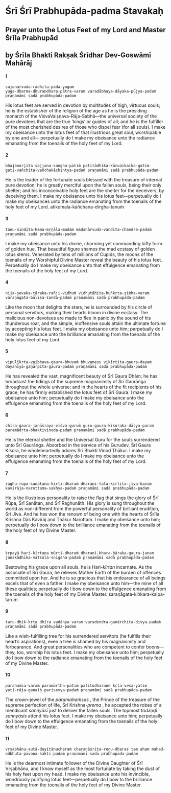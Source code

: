 # Śrī Śrī Prabhupāda-padma Stavakaḥ

## Prayer unto the Lotus Feet of my Lord and Master Śrīla Prabhupād

## by Śrīla Bhakti Rakṣak Śrīdhar Dev-Goswāmī Mahārāj

#### 1

    sujanārvuda-rādhita-pāda-yugaṁ
    yuga-dharma-dhurandhara-pātra-varam varadābhaya-dāyaka-pūjya-padaṁ praṇamāmi sadā prabhupāda-padam

His lotus feet are served in devotion by multitudes of high, virtuous souls; he is the establisher of the religion of the age as he is the presiding monarch of the ViśvaVaiṣṇava-Rāja-Sabhā—the universal society of the pure devotees that are the true ‘kings’ or guides of all; and he is the fulfiller of the most cherished desires of those who dispel fear (for all souls). I make my obeisance unto the lotus feet of that illustrious great soul, worshipable by one and all— perpetually do I make my obeisance unto the radiance emanating from the toenails of the holy feet of my Lord.

#### 2

    bhajanorjita sajjana-saṅgha-patiṁ patitādhika-kāruṇikaika-gatim
    gati-vañchita-vañchakāchintya-padaṁ praṇamāmi sadā prabhupāda-padam

He is the leader of the fortunate souls blessed with the treasure of internal pure devotion; he is greatly merciful upon the fallen souls, being their only shelter; and his inconceivable holy feet are the shelter for the deceivers, by deceiving them. I make my obeisance unto his lotus feet—perpetually do I make my obeisances unto the radiance emanating from the toenails of the holy feet of my Lord.
atikomala-kāñchana-dīrgha-tanuṁ

#### 3

    tanu-nindita-hema-mṛṇāla-madam madanārvuda-vandita-chandra-padaṁ praṇamāmi sadā prabhupāda-padam

I make my obeisance unto his divine, charming yet commanding lofty form of golden hue. That beautiful figure shames the mad ecstasy of golden lotus stems. Venerated by tens of millions of Cupids, the moons of the toenails of my Worshipful Divine Master reveal the beauty of his lotus feet. Perpetually do I make my obeisance unto that effulgence emanating from the toenails of the holy feet of my Lord.

#### 4

    nija-sevaka-tāraka-rañji-vidhuṁ vidhutāhita-huṅkṛta-siṁha-varam varaṇāgata-bāliśa-śanda-padaṁ praṇamāmi sadā prabhupāda-padam

Like the moon that delights the stars, he is surrounded by his circle of personal servitors, making their hearts bloom in divine ecstasy. The malicious non-devotees are made to flee in panic by the sound of his thunderous roar, and the simple, inoffensive souls attain the ultimate fortune by accepting his lotus feet. I make my obeisance unto him; perpetually do I make my obeisance unto the brilliance emanating from the toenails of the holy lotus feet of my Lord.

#### 5

    vipulīkṛta-vaibhava-gaura-bhuvaṁ bhuvaneṣu vikīrtita-gaura-dayam dayanīya-gaṇārpita-gaura-padaṁ praṇamāmi sadā prabhupāda-padam

He has revealed the vast, magnificent beauty of Śrī Gaura Dhām; he has broadcast the tidings of the supreme magnanimity of Śrī Gaurāṅga throughout the whole universe; and in the hearts of the fit recipients of his grace, he has firmly established the lotus feet of Śrī Gaura. I make my obeisance unto him; perpetually do I make my obeisance unto the effulgence emanating from the toenails of the holy feet of my Lord.

#### 6

    chira-gaura-janāśraya-viśva-guruṁ guru-gaura-kiśoraka-dāsya-param paramādṛta-bhaktivinoda-padaṁ praṇamāmi sadā prabhupāda-padam

He is the eternal shelter and the Universal Guru for the souls surrendered unto Śrī Gaurāṅga. Absorbed in the service of his Gurudev, Śrī Gaura Kiśora, he wholeheartedly adores Śrī Bhakti Vinod Ṭhākur. I make my obeisance unto him; perpetually do I make my obeisance unto the effulgence emanating from the toenails of the holy feet of my Lord.

#### 7

    raghu-rūpa-sanātana-kīrti-dharaṁ dharaṇī-tala-kīrtita-jīva-kavim kavirāja-narottama-sakhya-padaṁ praṇamāmi sadā prabhupāda-padam

He is the illustrious personality to raise the flag that sings the glory of Śrī Rūpa, Śrī Sanātan, and Śrī Raghunāth. His glory is sung throughout the world as non-different from the powerful personality of brilliant erudition, Śrī Jīva. And he has won the renown of being one with the hearts of Śrīla Krishna Dās Kavirāj and Ṭhākur Narottam. I make my obeisance unto him; perpetually do I bow down to the brilliance emanating from the toenails of the holy feet of my Divine Master.

#### 8

    kṛpayā hari-kīrtana mūrti-dharaṁ dharaṇī-bhara-hāraka-gaura-janam janakādhika-vatsala-snigdha-padaṁ praṇamāmi sadā prabhupāda-padam

Bestowing his grace upon all souls, he is Hari-*kīrtan* incarnate. As the associate of Śrī Gaura, he relieves Mother Earth of the burden of offences committed upon her. And he is so gracious that his endearance of all beings excels that of even a father. I make my obeisance unto him—the mine of all these qualities; perpetually do I bow down to the effulgence emanating from the toenails of the holy feet of my Divine Master.
śaraṇāgata-kiṅkara-kalpa-taruṁ

#### 9

    taru-dhik-kṛta dhīra vadānya varam varadendra-gaṇārchita-divya-padaṁ praṇamāmi sadā prabhupāda-padam

Like a wish-fulfilling tree for his surrendered servitors (he fulfills their heart’s aspirations), even a tree is shamed by his magnanimity and forbearance. And great personalities who are competent to confer boons—they, too, worship his lotus feet. I make my obeisance unto him; perpetually do I bow down to the radiance emanating from the toenails of the holy feet of my Divine Master.

#### 10

    parahaṁsa-varaṁ paramārtha-patiṁ patitodharaṇe kṛta-veśa-yatim
    yati-rāja-gaṇaiḥ parisevya-padaṁ praṇamāmi sadā prabhupāda-padam

The crown-jewel of the *paramahaṁsas* , the Prince of the treasure of the supreme perfection of life, Śrī Krishna-*prema* , he accepted the robes of a mendicant *sannyāsī* just to deliver the fallen souls. The topmost tridaṇḍī *sannyāsīs* attend his lotus feet. I make my obeisance unto him; perpetually do I bow down to the effulgence emanating from the toenails of the holy feet of my Divine Master.

#### 11

    vṛṣabhānu-sutā-dayitānucharaṁ charaṇāśrita-reṇu-dharas tam aham mahad-adbhuta-pāvana-śakti-padaṁ praṇamāmi sadā prabhupāda-padam

He is the dearmost intimate follower of the Divine Daughter of Śrī Vṛṣabhānu, and I know myself as the most fortunate by taking the dust of his holy feet upon my head. I make my obeisance unto his invincible, wondrously purifying lotus feet—perpetually do I bow to the brilliance emanating from the toenails of the holy feet of my Divine Master.

